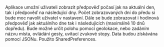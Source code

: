 Aplikace umožní uživateli zobrazit předpověď počasí jak na aktuální den, tak i předpověď na následující dny. Počet zobrazovaných dní do předu si bude moc navolit uživatel v nastavení. Dále se bude zobrazovat i hodinová předpověď jak aktuálního dne tak i následujících (maximálně 10 dnů dopředu). Bude možné určit polohu pomocí geolokace, nebo zadáním názvu místa, ovládání gesty, uvítací zvukové stopy. Data budou získávána pomocí JSONu. Použito SharedPreferences.
